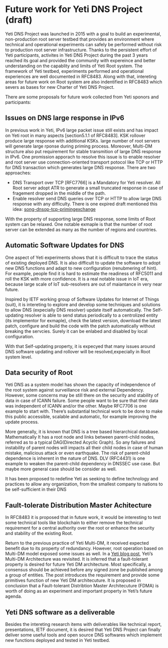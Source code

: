 # Future work for Yeti DNS Project (draft) 

Yeti DNS Project was launched in 2015 with a goal to build an experimental, non-production root server testbed that provides an environment where technical and operational experiments can safely be performed without risk to production root server infrastructure. Thanks to the persistent effort of Yeti participants, activites in Yeti DNS Project during the past 3 years reached its goal and provided the community with expereince and better understanding on the capablity and limits of Yeti Root system. The framework of Yeti testbed, experiments performed and operational experiences are well documented in RFC8483. Along with that, intereting areas for future work on Root system are also indentified in RFC8483 which severs as bases for new Charter of Yeti DNS Project.

There are some proposals for future work collected from Yeti sponors and participants: 

## Issues on DNS large response in IPv6

In previous work in Yeti, IPv6 large packet issue still exists and has impact on Yeti root in many aspects [section5.1.1 of RFC8483]. KSK rollover produce large response with additional KSKs. large number of root servers will generate large rponse during priming process. Moreover, Multi-DM structure also put requirement for stable transmition of large DNS response in IPv6. One promission apporach to resolve this issue is to enable resolver and root server use connection-oriented transport potocol like TCP or HTTP for DNS transaction which generates large DNS response. There are two approaches:

* DNS Transport over TCP [RFC7766] is a Mandatory for Yeti resolver. All Root server adopt ATR to generate a small truncated response in case of fragement dropped in the middle of the path.
* Enable resolver send DNS queries over TCP or HTTP to allow large DNS response with any difficulty. There is one expired draft mentioned this idea: [song-dnsop-tcp-primingexchange](https://tools.ietf.org/html/draft-song-dnsop-tcp-primingexchange-00) 

With the property of supporting large DNS response, some limits of Root system can be relaxed. One notable exmaple is that the number of root server can be extended as many as the number of regions and countries.   

## Automatic Software Updates for DNS

One aspect of Yeti experiments shows that it is difficult to trace the status of existing deployed DNS. It is also difficult to update the software to adopt new DNS functions and adapt to new configuration (renubmering of hint). For example, people find it is hard to estimate the readiness of RFC5011 and roll the KSK with more confidence. It is a real notable issue in IoT era, because large scale of IoT sub-resolvers are out of maiantance in very near future.

Inspired by IETF working group of Software Updates for Internet of Things (suit), it is intereting to explore and develop some techniques and solutions to allow DNS (expecially DNS resolver) update itself automatically. The Self-updating resolver is able to send status periodically to a centrolized entity (its implementor for exmaple), check the latest version, download the latest patch, configure and build the code with the patch automatically without breaking the servcies. Surely it can be enlabed and disabled by local configuration. 

With that Self-updating property, it is expecyed that many issues around DNS software updating and rollover will be resolved,expecially in Root system level. 

## Data security of Root 

Yeti DNS as a system model has shown the capacity of independence of the root system against surveillance risk and external Dependency.  However, some concerns may be still there on the security and stability of data in case of ICANN failure. Some people want to be sure that their data was independent of ICANN and/or the other. Maybe RFC7706 is one example to start with. There’s substantial technical work to be done to make this public accessible, scalable and automatic, for example improving the update process.

More generally, it is known that DNS is a tree based hierarchical database. Mathematically It has a root node and links between parent-child nodes, referred as to a typical DAG(Directed Acyclic Graph). So any failures and instability of parent nodes will impacts all their child nodes in case of human mistake, malicious attack or even earthquake. The risk of parent-child dependence is inherent in the nature of DNS. DLV (RFC4431) is one example to weaken the parent-child dependency in DNSSEC use case. But maybe more general case should be consider as well. 

It has been  proposed to redefine Yeti as seeking to define technology and practices to allow any organization, from the smallest  company to nations to be self-sufficient in their DNS

## Fault-tolerate Distribution Master Achitecture

In RFC8483 it is proposed that in future work, it would be interesting to test some technical tools like blockchain to either remove the technical requirement for a central authority over the root or enhance the security and stability of the existing Root.

Return to the previous practice of Yeti Multi-DM, it received expected benefit due to its property of redundancy. However, root operation based on Multi-DM model exposed some issues as well. In a [Yeti blog post](http://yeti-dns.org/yeti/blog/2018/08/13/fault-tolerant-distribution-master-architecture.html), Yeti’s Multi-DM Architecture was revisited. It is inferred that a fault-tolerant property is desired for future Yeti DM architecture. Most specifically, a consensus should be achieved before any signed zone be published among a group of entities. The post introduces the requirement and provide some primitives function of new Yeti DM architecuture. It is proposed in conclusion that a Fault-tolerant Distribtion Master Architecuture (FDMA) is worth of doing as an experiment and important property in Yeti’s future agenda.

##  Yeti DNS software as a deliverable

Besides the intereting research items with deliverables like technical report, presentations, IETF document, it is desired that Yeti DNS Project can finally deliver some useful tools and open source DNS softwares which implement new functions deployed and tested in Yeti testbed. 


